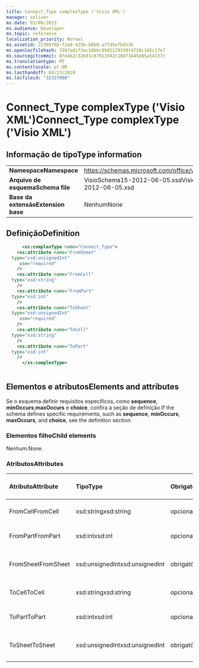 ```yaml
---
title: Connect_Type complexType ('Visio XML')
manager: soliver
ms.date: 03/09/2015
ms.audience: Developer
ms.topic: reference
localization_priority: Normal
ms.assetid: 2230976b-f2a8-425b-b8b0-a7fd5efb4536
ms.openlocfilehash: 158fad1f3ec18bbc9565229338f4710c145c17e7
ms.sourcegitcommit: 8fe462c32b91c87911942c188f3445e85a54137c
ms.translationtype: MT
ms.contentlocale: pt-BR
ms.lasthandoff: 04/23/2019
ms.locfileid: "32327080"
---
```

# <a name="connecttype-complextype-visio-xml"></a><span data-ttu-id="5f34f-102">Connect_Type complexType ('Visio XML')</span><span class="sxs-lookup"><span data-stu-id="5f34f-102">Connect_Type complexType ('Visio XML')</span></span>

## <a name="type-information"></a><span data-ttu-id="5f34f-103">Informação de tipo</span><span class="sxs-lookup"><span data-stu-id="5f34f-103">Type information</span></span>

|||
|:-----|:-----|
|<span data-ttu-id="5f34f-104">**Namespace**</span><span class="sxs-lookup"><span data-stu-id="5f34f-104">**Namespace**</span></span> <br/> |https://schemas.microsoft.com/office/visio/2011/1/core  <br/> |
|<span data-ttu-id="5f34f-105">**Arquivo de esquema**</span><span class="sxs-lookup"><span data-stu-id="5f34f-105">**Schema file**</span></span> <br/> |<span data-ttu-id="5f34f-106">VisioSchema15-2012-06-05.xsd</span><span class="sxs-lookup"><span data-stu-id="5f34f-106">VisioSchema15-2012-06-05.xsd</span></span>  <br/> |
|<span data-ttu-id="5f34f-107">**Base da extensão**</span><span class="sxs-lookup"><span data-stu-id="5f34f-107">**Extension base**</span></span> <br/> |<span data-ttu-id="5f34f-108">Nenhum</span><span class="sxs-lookup"><span data-stu-id="5f34f-108">None</span></span>  <br/> |
   
## <a name="definition"></a><span data-ttu-id="5f34f-109">Definição</span><span class="sxs-lookup"><span data-stu-id="5f34f-109">Definition</span></span>

```XML
      <xs:complexType name="Connect_Type">
    <xs:attribute name="FromSheet"
  type="xsd:unsignedInt"
     use="required"
    />
    <xs:attribute name="FromCell"
  type="xsd:string"
    />
    <xs:attribute name="FromPart"
  type="xsd:int"
    />
    <xs:attribute name="ToSheet"
  type="xsd:unsignedInt"
     use="required"
    />
    <xs:attribute name="ToCell"
  type="xsd:string"
    />
    <xs:attribute name="ToPart"
  type="xsd:int"
    />
      </xs:complexType>
      
```

## <a name="elements-and-attributes"></a><span data-ttu-id="5f34f-110">Elementos e atributos</span><span class="sxs-lookup"><span data-stu-id="5f34f-110">Elements and attributes</span></span>

<span data-ttu-id="5f34f-111">Se o esquema definir requisitos específicos, como **sequence**, **minOccurs**,**maxOccurs** e **choice**, confira a seção de definição.</span><span class="sxs-lookup"><span data-stu-id="5f34f-111">If the schema defines specific requirements, such as **sequence**, **minOccurs**, **maxOccurs**, and **choice**, see the definition section.</span></span> 
  
### <a name="child-elements"></a><span data-ttu-id="5f34f-112">Elementos filho</span><span class="sxs-lookup"><span data-stu-id="5f34f-112">Child elements</span></span>

<span data-ttu-id="5f34f-113">Nenhum.</span><span class="sxs-lookup"><span data-stu-id="5f34f-113">None.</span></span>
  
### <a name="attributes"></a><span data-ttu-id="5f34f-114">Atributos</span><span class="sxs-lookup"><span data-stu-id="5f34f-114">Attributes</span></span>

|<span data-ttu-id="5f34f-115">**Atributo**</span><span class="sxs-lookup"><span data-stu-id="5f34f-115">**Attribute**</span></span>|<span data-ttu-id="5f34f-116">**Tipo**</span><span class="sxs-lookup"><span data-stu-id="5f34f-116">**Type**</span></span>|<span data-ttu-id="5f34f-117">**Obrigatório**</span><span class="sxs-lookup"><span data-stu-id="5f34f-117">**Required**</span></span>|<span data-ttu-id="5f34f-118">**Descrição**</span><span class="sxs-lookup"><span data-stu-id="5f34f-118">**Description**</span></span>|<span data-ttu-id="5f34f-119">**Valores possíveis**</span><span class="sxs-lookup"><span data-stu-id="5f34f-119">**Possible values**</span></span>|
|:-----|:-----|:-----|:-----|:-----|
|<span data-ttu-id="5f34f-120">FromCell</span><span class="sxs-lookup"><span data-stu-id="5f34f-120">FromCell</span></span>  <br/> |<span data-ttu-id="5f34f-121">xsd:string</span><span class="sxs-lookup"><span data-stu-id="5f34f-121">xsd:string</span></span>  <br/> |<span data-ttu-id="5f34f-122">opcional</span><span class="sxs-lookup"><span data-stu-id="5f34f-122">optional</span></span>  <br/> ||<span data-ttu-id="5f34f-123">Valores do tipo xsd:string.</span><span class="sxs-lookup"><span data-stu-id="5f34f-123">Values of the xsd:string type.</span></span>  <br/> |
|<span data-ttu-id="5f34f-124">FromPart</span><span class="sxs-lookup"><span data-stu-id="5f34f-124">FromPart</span></span>  <br/> |<span data-ttu-id="5f34f-125">xsd:int</span><span class="sxs-lookup"><span data-stu-id="5f34f-125">xsd:int</span></span>  <br/> |<span data-ttu-id="5f34f-126">opcional</span><span class="sxs-lookup"><span data-stu-id="5f34f-126">optional</span></span>  <br/> ||<span data-ttu-id="5f34f-127">Valores do tipo xsd:int.</span><span class="sxs-lookup"><span data-stu-id="5f34f-127">Values of the xsd:int type.</span></span>  <br/> |
|<span data-ttu-id="5f34f-128">FromSheet</span><span class="sxs-lookup"><span data-stu-id="5f34f-128">FromSheet</span></span>  <br/> |<span data-ttu-id="5f34f-129">xsd:unsignedInt</span><span class="sxs-lookup"><span data-stu-id="5f34f-129">xsd:unsignedInt</span></span>  <br/> |<span data-ttu-id="5f34f-130">obrigatório</span><span class="sxs-lookup"><span data-stu-id="5f34f-130">required</span></span>  <br/> ||<span data-ttu-id="5f34f-131">Valores do tipo xsd:unsignedInt.</span><span class="sxs-lookup"><span data-stu-id="5f34f-131">Values of the xsd:unsignedInt type.</span></span>  <br/> |
|<span data-ttu-id="5f34f-132">ToCell</span><span class="sxs-lookup"><span data-stu-id="5f34f-132">ToCell</span></span>  <br/> |<span data-ttu-id="5f34f-133">xsd:string</span><span class="sxs-lookup"><span data-stu-id="5f34f-133">xsd:string</span></span>  <br/> |<span data-ttu-id="5f34f-134">opcional</span><span class="sxs-lookup"><span data-stu-id="5f34f-134">optional</span></span>  <br/> ||<span data-ttu-id="5f34f-135">Valores do tipo xsd:string.</span><span class="sxs-lookup"><span data-stu-id="5f34f-135">Values of the xsd:string type.</span></span>  <br/> |
|<span data-ttu-id="5f34f-136">ToPart</span><span class="sxs-lookup"><span data-stu-id="5f34f-136">ToPart</span></span>  <br/> |<span data-ttu-id="5f34f-137">xsd:int</span><span class="sxs-lookup"><span data-stu-id="5f34f-137">xsd:int</span></span>  <br/> |<span data-ttu-id="5f34f-138">opcional</span><span class="sxs-lookup"><span data-stu-id="5f34f-138">optional</span></span>  <br/> ||<span data-ttu-id="5f34f-139">Valores do tipo xsd:int.</span><span class="sxs-lookup"><span data-stu-id="5f34f-139">Values of the xsd:int type.</span></span>  <br/> |
|<span data-ttu-id="5f34f-140">ToSheet</span><span class="sxs-lookup"><span data-stu-id="5f34f-140">ToSheet</span></span>  <br/> |<span data-ttu-id="5f34f-141">xsd:unsignedInt</span><span class="sxs-lookup"><span data-stu-id="5f34f-141">xsd:unsignedInt</span></span>  <br/> |<span data-ttu-id="5f34f-142">obrigatório</span><span class="sxs-lookup"><span data-stu-id="5f34f-142">required</span></span>  <br/> ||<span data-ttu-id="5f34f-143">Valores do tipo xsd:unsignedInt.</span><span class="sxs-lookup"><span data-stu-id="5f34f-143">Values of the xsd:unsignedInt type.</span></span>  <br/> |
   

